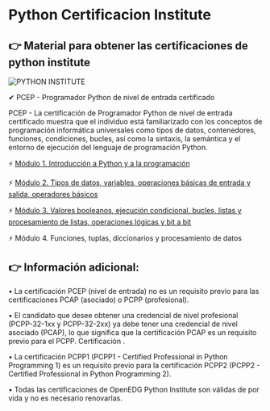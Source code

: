 # Python Certificacion Institute



👉 Material para obtener las certificaciones de python institute
-----------------------------------------------------------------

![PYTHON INSTITUTE](https://www.pue.es/Areas/Education/Resources/Images/Sections/Programs/Python/Python-institute-logo.png)

✔ PCEP - Programador Python de nivel de entrada certificado

PCEP - La certificación de Programador Python de nivel de entrada certificado muestra que el individuo está familiarizado con los conceptos de programación informática universales como tipos de datos, contenedores, funciones, condiciones, bucles, así como la sintaxis, la semántica y el entorno de ejecución del lenguaje de programación Python.


⚡ [Módulo 1.	Introducción a Python y a la programación](https://github.com/gallardo-rivilla/pythoncertificacion/blob/main/PCEP/Modulo1.ipynb)

⚡ [Módulo 2.	Tipos de datos, variables, operaciones básicas de entrada y salida, operadores básicos](https://github.com/gallardo-rivilla/pythoncertificacion/blob/main/PCEP/Modulo2.ipynb)

⚡ [Módulo 3.	Valores booleanos, ejecución condicional, bucles, listas y procesamiento de listas, operaciones lógicas y bit a bit](https://github.com/gallardo-rivilla/pythoncertificacion/blob/main/PCEP/Modulo3.ipynb)

⚡ Módulo 4.	Funciones, tuplas, diccionarios y procesamiento de datos


👉  Información adicional:
-----------------------------------------------------------------

•	La certificación PCEP (nivel de entrada) no es un requisito previo para las certificaciones PCAP (asociado) o PCPP (profesional).

•	El candidato que desee obtener una credencial de nivel profesional (PCPP-32-1xx y PCPP-32-2xx) ya debe tener una credencial de nivel asociado (PCAP), lo que significa que la certificación PCAP es un requisito previo para el PCPP. Certificación .

•	La certificación PCPP1 (PCPP1 - Certified Professional in Python Programming 1) es un requisito previo para la certificación PCPP2 (PCPP2 - Certified Professional in Python Programming 2).

•	Todas las certificaciones de OpenEDG Python Institute son válidas de por vida y no es necesario renovarlas.
